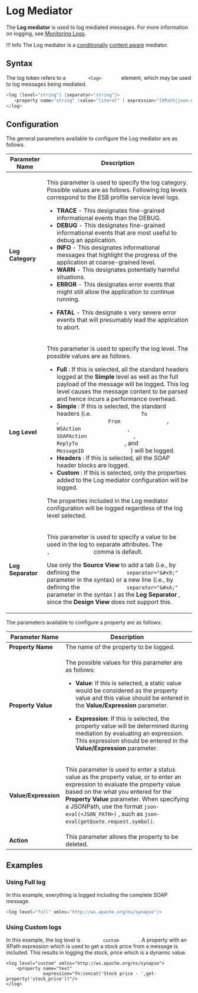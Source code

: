 # Log Mediator

The **Log mediator** is used to log mediated messages. For more information on logging, see [Monitoring Logs](../../administer-and-observe/logs/monitoring_logs.md).

!!! Info
	The Log mediator is a [conditionally](../../../concepts/message-processing-units/#classification-of-mediators) [content aware](../../../concepts/message-processing-units/#classification-of-mediators) mediator.

## Syntax

The log token refers to a `         <log>        ` element, which may be
used to log messages being mediated.

``` java
<log [level="string"] [separator="string"]>
   <property name="string" (value="literal" | expression="[XPath|json-eval(JSON Path)]")/>*
</log>
```

## Configuration

The general parameters available to configure the Log mediator are as
follows.

<table>
<thead>
<tr class="header">
<th>Parameter Name</th>
<th>Description</th>
</tr>
</thead>
<tbody>
<tr class="odd">
<td><strong>Log Category</strong></td>
<td><p>This parameter is used to specify the log category. Possible values are as follows. Following log levels correspond to the ESB profile service level logs.</p>
<ul>
<li><strong>TRACE</strong> - This designates fine-grained informational events than the DEBUG.</li>
<li><strong>DEBUG</strong> - This designates fine-grained informational events that are most useful to debug an application.</li>
<li><strong>INFO</strong> - This designates informational messages that highlight the progress of the application at coarse-grained level.</li>
<li><strong>WARN</strong> - This designates potentially harmful situations.</li>
<li><strong>ERROR</strong> - This designates error events that might still allow the application to continue running.</li>
<li><p><strong>FATAL</strong> - This designate s very severe error events that will presumably lead the application to abort.</p></li>
</ul></td>
</tr>
<tr class="even">
<td><div class="content-wrapper">
<p><strong>Log Level</strong></p>
</div></td>
<td><div class="content-wrapper">
<p>This parameter is used to specify the log level. The possible values are as follows.</p>
<ul>
<li><strong>Full</strong> : If this is selected, all the standard headers logged at the <strong>Simple</strong> level as well as the full payload of the message will be logged. This log level causes the message content to be parsed and hence incurs a performance overhead.</li>
<li><strong>Simple</strong> : If this is selected, the standard headers (i.e. <code>                To               </code> , <code>                From               </code> , <code>                WSAction               </code> , <code>                SOAPAction               </code> , <code>                ReplyTo               </code> , and <code>                MessageID               </code> ) will be logged.</li>
<li><strong>Headers</strong> : If this is selected, all the SOAP header blocks are logged.</li>
<li><strong>Custom</strong> : If this is selected, only the properties added to the Log mediator configuration will be logged.</li>
</ul>
<p>The properties included in the Log mediator configuration will be logged regardless of the log level selected.</p>
</div></td>
</tr>
<tr class="odd">
<td><strong>Log Separator</strong></td>
<td><div class="content-wrapper">
<p>This parameter is used to specify a value to be used in the log to separate attributes. The <code>               ,              </code> comma is default.</p>
<p>Use only the <strong>Source View</strong> to add a tab (i.e., by defining the <code>               separator="&amp;#x9;"              </code> parameter in the syntax) or a new line (i.e., by defining the <code>               separator="&amp;#xA;"              </code> parameter in the syntax ) as the <strong>Log Separator</strong> , since the <strong>Design View</strong> does not support this.</p>
</div></td>
</tr>
</tbody>
</table>

The parameters available to configure a property are as follows:

<table>
<thead>
<tr class="header">
<th>Parameter Name</th>
<th>Description</th>
</tr>
</thead>
<tbody>
<tr class="odd">
<td><strong>Property Name</strong></td>
<td>The name of the property to be logged.</td>
</tr>
<tr class="even">
<td><strong>Property Value</strong></td>
<td><p>The possible values for this parameter are as follows:</p>
<ul>
<li><strong>Value</strong>: If this is selected, a static value would be considered as the property value and this value should be entered in the <strong>Value/Expression</strong> parameter.</li>
<li><p><strong>Expression</strong>: If this is selected, the property value will be determined during mediation by evaluating an expression. This expression should be entered in the <strong>Value/Expression</strong> parameter.</p></li>
</ul></td>
</tr>
<tr class="odd">
<td><strong>Value/Expression</strong></td>
<td><div class="content-wrapper">
<p>This parameter is used to enter a status value as the property value, or to enter an expression to evaluate the property value based on the what you entered for the <strong>Property Value</strong> parameter. When specifying a JSONPath, use the format <code>json-eval(&lt;JSON_PATH&gt;)</code> , such as <code>json-eval(getQuote.request.symbol)</code>.</p>
</div></td>
</tr>
<tr class="even">
<td><strong>Action</strong></td>
<td>This parameter allows the property to be deleted.</td>
</tr>
</tbody>
</table>

## Examples

### Using Full log

In this example, everything is logged including the complete SOAP
message.

``` java
<log level="full" xmlns="http://ws.apache.org/ns/synapse"/>
```

### Using Custom logs

In this example, the log level is `         custom        ` . A property
with an XPath expression which is used to get a stock price from a
message is included. This results in logging the stock, price which is a
dynamic value.

``` 
<log level="custom" xmlns="http://ws.apache.org/ns/synapse">
    <property name="text"
              expression="fn:concat('Stock price - ',get-property('stock_price'))"/>
</log>
```
